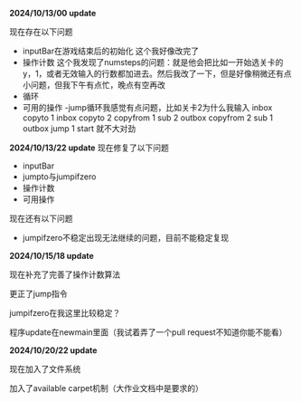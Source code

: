 **2024/10/13/00 update**

现在存在以下问题

- inputBar在游戏结束后的初始化 这个我好像改完了
- 操作计数 这个我发现了numsteps的问题：就是他会把比如一开始选关卡的y，1，或者无效输入的行数都加进去。然后我改了一下，但是好像稍微还有点小问题，但我下午有点忙，晚点有空再改
- 循环
- 可用的操作
-jump循环我感觉有点问题，比如关卡2为什么我输入
inbox
copyto 1
inbox
copyto 2
copyfrom 1
sub 2
outbox 
copyfrom 2
sub 1
outbox
jump 1
start
就不大对劲

**2024/10/13/22 update**
现在修复了以下问题

- inputBar
- jumpto与jumpifzero
- 操作计数
- 可用操作

现在还有以下问题

- jumpifzero不稳定出现无法继续的问题，目前不能稳定复现

**2024/10/15/18 update**

现在补充了完善了操作计数算法

更正了jump指令

jumpifzero在我这里比较稳定？

程序update在newmain里面（我试着弄了一个pull request不知道你能不能看）

**2024/10/20/22 update**

现在加入了文件系统

加入了available carpet机制（大作业文档中是要求的）
